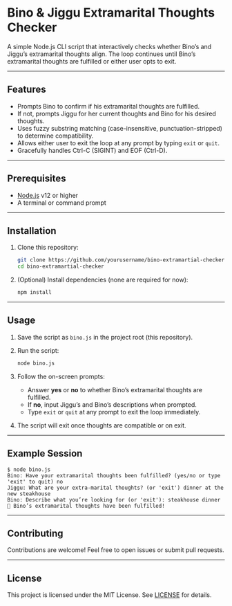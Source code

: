 # Bino & Jiggu Extramarital Thoughts Checker

A simple Node.js CLI script that interactively checks whether Bino’s and Jiggu’s extramarital thoughts align. The loop continues until Bino’s extramarital thoughts are fulfilled or either user opts to exit.

---

## Features

* Prompts Bino to confirm if his extramarital thoughts are fulfilled.
* If not, prompts Jiggu for her current thoughts and Bino for his desired thoughts.
* Uses fuzzy substring matching (case-insensitive, punctuation-stripped) to determine compatibility.
* Allows either user to exit the loop at any prompt by typing `exit` or `quit`.
* Gracefully handles Ctrl-C (SIGINT) and EOF (Ctrl-D).

---

## Prerequisites

* [Node.js](https://nodejs.org/) v12 or higher
* A terminal or command prompt

---

## Installation

1. Clone this repository:

   ```bash
   git clone https://github.com/yourusername/bino-extramartial-checker.git
   cd bino-extramartial-checker
   ```
2. (Optional) Install dependencies (none are required for now):

   ```bash
   npm install
   ```

---

## Usage

1. Save the script as `bino.js` in the project root (this repository).
2. Run the script:

   ```bash
   node bino.js
   ```
3. Follow the on-screen prompts:

   * Answer **yes** or **no** to whether Bino’s extramarital thoughts are fulfilled.
   * If **no**, input Jiggu’s and Bino’s descriptions when prompted.
   * Type `exit` or `quit` at any prompt to exit the loop immediately.
4. The script will exit once thoughts are compatible or on exit.

---

## Example Session

```text
$ node bino.js
Bino: Have your extramarital thoughts been fulfilled? (yes/no or type 'exit' to quit) no
Jiggu: What are your extra-marital thoughts? (or 'exit') dinner at the new steakhouse
Bino: Describe what you’re looking for (or 'exit'): steakhouse dinner
🎉 Bino’s extramarital thoughts have been fulfilled!
```

---

## Contributing

Contributions are welcome! Feel free to open issues or submit pull requests.

---

## License

This project is licensed under the MIT License. See [LICENSE](LICENSE) for details.
